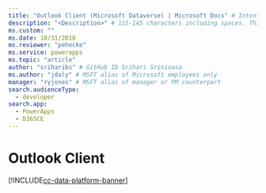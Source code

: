 ```yaml
---
title: "Outlook Client (Microsoft Dataverse) | Microsoft Docs" # Intent and product brand in a unique string of 43-59 chars including spaces
description: "<Description>" # 115-145 characters including spaces. This abstract displays in the search result.
ms.custom: ""
ms.date: 10/31/2018
ms.reviewer: "pehecke"
ms.service: powerapps
ms.topic: "article"
author: "sriharibs" # GitHub ID Srihari Srinivasa
ms.author: "jdaly" # MSFT alias of Microsoft employees only
manager: "ryjones" # MSFT alias of manager or PM counterpart
search.audienceType: 
  - developer
search.app: 
  - PowerApps
  - D365CE
---
```

# Outlook Client

[!INCLUDE[cc-data-platform-banner](../../includes/cc-data-platform-banner.md)]

<!-- A higher level topic to make information about outlook client discoverable since otherwise it may be hidden?

All outlook client topics ought to be in powerapps-docs/developer/common-data-service/outlook-client/


A replacement for 
https://docs.microsoft.com/dynamics365/customer-engagement/developer/extend-customer-engagement-outlook -->
